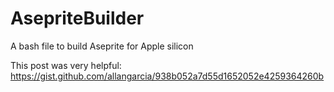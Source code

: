 # AsepriteBuilder
A bash file to build Aseprite for Apple silicon


This post was very helpful: https://gist.github.com/allangarcia/938b052a7d55d1652052e4259364260b
